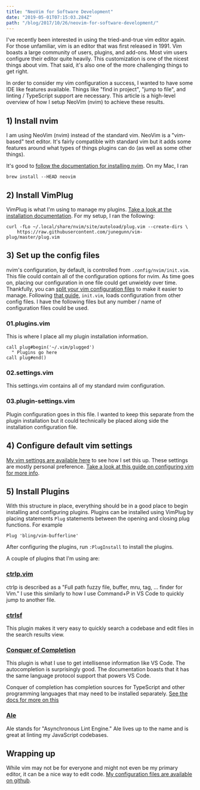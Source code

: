 ```yaml
---
title: "NeoVim for Software Development"
date: "2019-05-01T07:15:03.284Z"
path: "/blog/2017/10/26/neovim-for-software-development/"
---
```


I've recently been interested in
using the tried-and-true vim editor again. For those unfamiliar, vim is an
editor that was first released in 1991. Vim boasts a large community of users,
plugins, and add-ons. Most vim users configure
their editor quite heavily. This customization is one of the nicest things about
vim. That said, it's also one of the more challenging things to get right.

In order to consider my vim configuration a success, I wanted to have some
IDE like features available. Things like "find in project", "jump to file", and
linting / TypeScript support are necessary. This article is a high-level overview of how I setup NeoVim (nvim) to achieve these results.

## 1) Install nvim

I am using NeoVim (nvim) instead of the standard vim. NeoVim is a "vim-based"
text editor. It's fairly compatible with standard vim but it adds some
features around what types of things plugins can do (as well as some other things).

It's good to [follow the documentation for installing
nvim](https://github.com/neovim/neovim/wiki/Installing-Neovim). On my Mac, I ran

```
brew install --HEAD neovim
```

## 2) Install VimPlug

VimPlug is what I'm using to manage my plugins. [Take a look at the installation
documentation](https://github.com/junegunn/vim-plug). For my setup, I ran the
following:

```
curl -fLo ~/.local/share/nvim/site/autoload/plug.vim --create-dirs \
    https://raw.githubusercontent.com/junegunn/vim-plug/master/plug.vim
```

## 3) Set up the config files

nvim's configuration, by default, is controlled from
`.config/nvim/init.vim`. This file could contain all of the configuration
options for nvim. As time goes on, placing our configuration in one file could get unwieldy over time. Thankfully, you can [split
your vim
configuration files](https://afnan.io/2018-04-12/my-neovim-development-setup/#split-up-your-initvim) to
make it easier to manage. Following [that
guide](https://afnan.io/2018-04-12/my-neovim-development-setup/#split-up-your-initvim),
``init.vim``, loads configuration from other config files. I have the following
files but any number / name of configuration files could be used.

### 01.plugins.vim

This is where I place all my plugin installation information.

```
call plug#begin('~/.vim/plugged')
  " Plugins go here
call plug#end()
```

### 02.settings.vim ###

This settings.vim contains all of my standard nvim configuration.

### 03.plugin-settings.vim ###

Plugin configuration goes in this file. I wanted to keep this separate from the
plugin installation but it could technically be placed along side the
installation configuration file.

## 4) Configure default vim settings

[My vim settings are available
here](https://github.com/ryanlanciaux/nvim-config/blob/master/config/02.settings.vim) to see how I set this up. These settings are mostly personal preference. [Take a look at this guide on configuring vim for more info](https://www.linode.com/docs/tools-reference/tools/introduction-to-vim-customization/).

## 5) Install Plugins

With this structure in place, everything should be in a good place to begin
installing and configuring plugins. Plugins can be installed using VimPlug by
placing statements `Plug` statements between the opening and closing plug
functions. For example

```
Plug 'bling/vim-bufferline'
```

After configuring the plugins, run `:PlugInstall` to install the plugins.

A couple of plugins that I'm using are:

### [ctrlp.vim](https://github.com/ctrlpvim/ctrlp.vim)

ctrlp is described as a "Full path fuzzy file, buffer, mru, tag, ... finder for
Vim." I use this similarly to how I use Command+P in VS Code to quickly jump to
another file.

### [ctrlsf](https://github.com/dyng/ctrlsf.vim)

This plugin makes it very easy to quickly search a codebase and edit files
in the search results view.

### [Conquer of Completion](https://github.com/neoclide/coc.nvim)

This plugin is what I use to get intellisense information like VS Code. The
autocompletion is surprisingly good. The documentation boasts that it has the
same language protocol support that powers VS Code.

Conquer of completion has completion sources for TypeScript and other programming languages that
may need to be installed separately. [See the docs for more on this](https://github.com/neoclide/coc.nvim#extensions)

### [Ale](https://github.com/w0rp/ale)

Ale stands for "Asynchronous Lint Engine." Ale lives up to the name and is great at linting my JavaScript codebases.

## Wrapping up

While vim may not be for everyone and might not even be my primary editor, it 
can be a nice way to edit code. [My configuration files are available on
github](https://github.com/ryanlanciaux/nvim-config).
